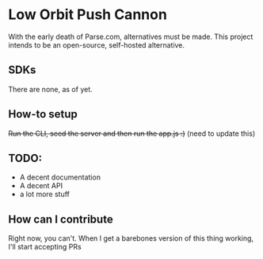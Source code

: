 # Low Orbit Push Cannon
With the early death of Parse.com, alternatives must be made.
This project intends to be an open-source, self-hosted alternative.

## SDKs 

There are none, as of yet.

## How-to setup

~~Run the CLI, seed the server and then run the app.js :)~~
(need to update this)

## TODO:

- A decent documentation
- A decent API
- a lot more stuff

## How can I contribute

Right now, you can't. When I get a barebones version of this thing working, I'll start 
accepting PRs
